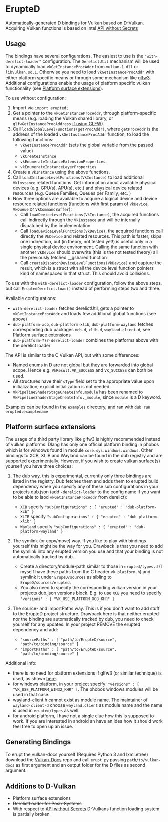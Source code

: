 ErupteD
=======

Automatically-generated D bindings for Vulkan based on [D-Vulkan](https://github.com/ColonelThirtyTwo/dvulkan). Acquiring Vulkan functions is based on Intel [API without Secrets](https://software.intel.com/en-us/api-without-secrets-introduction-to-vulkan-part-1)

Usage
-----

The bindings have several configurations. The easiest to use is the `"with-derelict-loader"` configuration. The `DerelictUtil` mechanism will be used to dynamically load `vkGetInstanceProcAddr` from `vulkan-1.dll` or `libvulkan.so.1`. Otherwise you need to load `vkGetInstanceProcAddr` with either platform specific means or through some mechanism like [glfw3](http://www.glfw.org/docs/3.2/vulkan.html). Additional configurations enable the usage of platform specific vulkan functionality (see [Platform surface extensions](https://github.com/ParticlePeter/ErupteD#platform-surface-extensions)).

To use without configuration:

1. Import via `import erupted;`.
2. Get a pointer to the `vkGetInstanceProcAddr`, through platform-specific means (e.g. loading the Vulkan shared library, or `glfwGetInstanceProcAddress` [if using GLFW](https://github.com/ColonelThirtyTwo/dvulkan/wiki/Using-d-vulkan-with-Derelict-GLFW)).
3. Call `loadGlobalLevelFunctions(getProcAddr)`, where `getProcAddr` is the address of the loaded `vkGetInstanceProcAddr` function, to load the following functions:
	* `vkGetInstanceProcAddr` (sets the global variable from the passed value)
	* `vkCreateInstance`
	* `vkEnumerateInstanceExtensionProperties`
	* `vkEnumerateInstanceLayerProperties`
4. Create a `VkInstance` using the above functions.
5. Call `loadInstanceLevelFunctions(VkInstance)` to load additional `VkInstance` related functions. Get information about available physical devices (e.g. GPU(s), APU(s), etc.) and physical device related resources (e.g. Queue Families, Queues per Family, etc. )
6. Now three options are available to acquire a logical device and device resource related functions (functions with first param of `VkDevice`, `VkQueue` or `VkCommandBuffer`):
	* Call `loadDeviceLevelFunctions(VkInstance)`, the acquired functions call indirectly through the `VkInstance` and will be internally dispatched by the implementation
	* Call `loadDeviceLevelFunctions(VkDevice)`, the acquired functions call directly the `VkDevice` and related resources. This path is faster, skips one indirection, but (in theory, not tested yet!) is useful only in a single physical device environment. Calling the same function with another `VkDevice` should overwrite (this is the not tested theory) all the previously fetched __gshared function
	* Call `createDispatchDeviceLevelFunctions(VkDevice)` and capture the result, which is a struct with all the device level function pointers kind of namespaced in that struct. This should avoid collisions.

To use with the `with-derelict-loader` configuration, follow the above steps, but call `EruptedDerelict.load()` instead of performing steps two and three.

Available configurations:
* `with-derelict-loader` fetches derelictUtil, gets a pointer to `vkGetInstanceProcAddr` and loads few additional global functions (see above)
* `dub-platform-xcb`, `dub-platform-xlib`, `dub-platform-wayland` fetches corresponding dub packages `xcb-d`, `xlib-d`, `wayland-client-d`, see [Platform surface extensions](https://github.com/ParticlePeter/ErupteD#platform-surface-extensions)
* `dub-platform-???-derelict-loader` combines the platforms above with the derelict loader 

The API is similar to the C Vulkan API, but with some differences:
* Named enums in D are not global but they are forwarded into global scope. Hence e.g. `VkResult.VK_SUCCESS` and `VK_SUCCESS` can both be used.
* All structures have their `sType` field set to the appropriate value upon initialization; explicit initialization is not needed.
* `VkPipelineShaderStageCreateInfo.module` has been renamed to `VkPipelineShaderStageCreateInfo._module`, since `module` is a D keyword.

Examples can be found in the `examples` directory, and ran with `dub run erupted:examplename`

Platform surface extensions
---------------------------

The usage of a third party library like glfw3 is highly recommended instead of vulkan platforms. Dlang has only one official platform binding in phobos which is for windows found in module `core.sys.windows.windows`. Other bindings to XCB, XLIB and Wayland can be found in the dub registry and are supported experimentally. 
However, if you wish to create vulkan surface(s) yourself you have three choices:

1. The dub way, this is experimental, currently only three bindings are listed in the registry. Dub fetches them and adds them to erupted build dependency when you specify any of these sub configurations in your projects dub.json (add `-derelict-loader` to the config name if you want to be able to laod `vkGetInstanceProcAddr` from derelict):
	* `XCB` specify `"subConfigurations" : { "erupted" : "dub-platform-xcb" }`
	* `XLIB` specify `"subConfigurations" : { "erupted" : "dub-platform-xlib" }`
	* `Wayland` specify `"subConfigurations" : { "erupted" : "dub-platform-wayland" }`

2. The symlink (or copy/move) way. If you like to play with bindings yourself this might be the way for you. Drawback is that you need to add the symlink into any erupted version you use and that your binding is not automatically tracked by dub.
    * Create a directory/module-path similar to those in `erupted/types.d` (I myself have these paths from the C header `vk_platform.h`) and symlink it under `ErupeD/sources` as sibling to `ErupeD/sources/erupted`.
    * You also need to specify the corresponding vulkan version in your projects dub.json versions block. E.g. to use `XCB` you need to specify `"versions" : [ "VK_USE_PLATFORM_XCB_KHR" ]`.

3. The source- and importPaths way. This is if you don't want to add stuff to the ErupteD project structure. Drawback here is that neither erupted nor the binding are automatically tracked by dub, you need to check yourself for any updates. In your project REMOVE the erupted dependency and add:
	* `"sourcePaths" : [ "path/to/ErupteD/source", "path/to/binding/source" ]`
	* `"importPaths" : [ "path/to/ErupteD/source", "path/to/binding/source" ]`


Additional info:
* there is no need for platform extensions if glfw3 (or similar technique) is used, as shown [here](https://github.com/ParticlePeter/ErupteD-GLFW).
* for windows platform, in your project specify:
`"versions" : [ "VK_USE_PLATFORM_WIN32_KHR" ]`.
The phobos windows modules will be used in that case.
* wayland-client.h cannot exist as module name. The maintainer of `wayland-client-d` choose `wayland.client` as module name and the name is used in `erupted/types` as well.
* for android platform, I have not a single clue how this is supposed to work. If you are interested in android an have an idea how it should work feel free to open up an issue. 


Generating Bindings
-------------------

To erupt the vulkan-docs yourself (Requires Python 3 and lxml.etree) download the [Vulkan-Docs](https://github.com/KhronosGroup/Vulkan-Docs) repo and
call `erupt.py` passing `path/to/vulkan-docs` as first argument and an output folder for the D files as second argument.


Additions to D-Vulkan
---------------------

* Platform surface extensions
* ~~DerelictLoader for Posix Systems~~
* With respect to [API without Secrets](https://software.intel.com/en-us/api-without-secrets-introduction-to-vulkan-part-1) D-Vulkans function loading system is partially broken